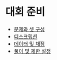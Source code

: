 # 대회 준비

- [문제와 셋 구성](./problemset-construction.md)
- [디스크립션](./description/README.md)
- [데이터 및 채점](./data/README.md)
- [풀이 및 제한 설정](./solution/README.md)
